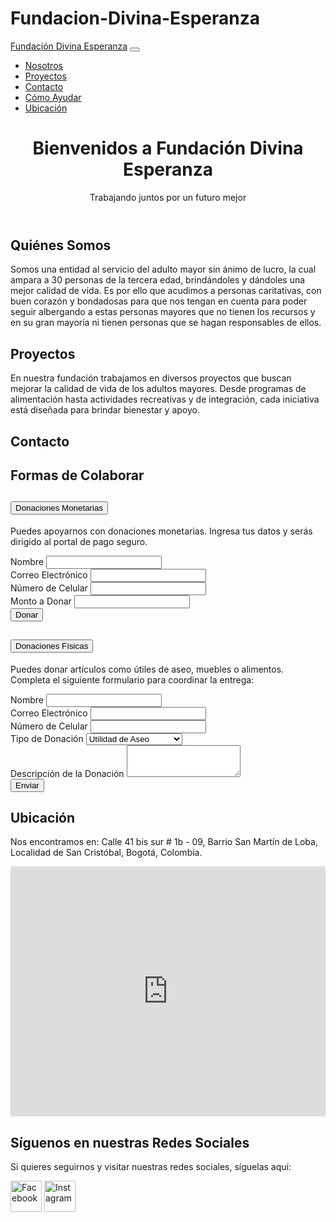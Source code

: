 # Fundacion-Divina-Esperanza

<!DOCTYPE html>
<html lang="es">
<head>
    <meta charset="UTF-8">
    <meta name="viewport" content="width=device-width, initial-scale=1.0">
    <title>Fundación Divina Esperanza</title>
    <link href="https://cdn.jsdelivr.net/npm/bootstrap@5.3.0/dist/css/bootstrap.min.css" rel="stylesheet">
</head>
<body>
    <nav class="navbar navbar-expand-lg navbar-light bg-light">
        <div class="container">
            <a class="navbar-brand" href="#">Fundación Divina Esperanza</a>
            <button class="navbar-toggler" type="button" data-bs-toggle="collapse" data-bs-target="#navbarNav">
                <span class="navbar-toggler-icon"></span>
            </button>
            <div class="collapse navbar-collapse" id="navbarNav">
                <ul class="navbar-nav ms-auto">
                    <li class="nav-item"><a class="nav-link" href="#nosotros">Nosotros</a></li>
                    <li class="nav-item"><a class="nav-link" href="#proyectos">Proyectos</a></li>
                    <li class="nav-item"><a class="nav-link" href="#ayuda">Contacto</a></li>
                    <li class="nav-item"><a class="nav-link" href="#ayuda">Cómo Ayudar</a></li>
                    <li class="nav-item"><a class="nav-link" href="#ubicacion">Ubicación</a></li>
                </ul>
            </div>
        </div>
    </nav>
    <header class="bg-primary text-white text-center py-5">
        <h1>Bienvenidos a Fundación Divina Esperanza</h1>
        <p>Trabajando juntos por un futuro mejor</p>
    </header>
    <section id="nosotros" class="container py-5">
        <h2>Quiénes Somos</h2>
        <p>Somos una entidad al servicio del adulto mayor sin ánimo de lucro, la cual ampara a 30 personas de la tercera edad, brindándoles y dándoles una mejor calidad de vida. Es por ello que acudimos a personas caritativas, con buen corazón y bondadosas para que nos tengan en cuenta para poder seguir albergando a estas personas mayores que no tienen los recursos y en su gran mayoría ni tienen personas que se hagan responsables de ellos.</p>
    </section>
    <section id="proyectos" class="container py-5">
        <h2>Proyectos</h2>
        <p>En nuestra fundación trabajamos en diversos proyectos que buscan mejorar la calidad de vida de los adultos mayores. Desde programas de alimentación hasta actividades recreativas y de integración, cada iniciativa está diseñada para brindar bienestar y apoyo.</p>
    </section>
    <section id="contacto" class="container py-5">
        <h2>Contacto</h2>
    </section>
    <section id="ayuda" class="container py-5">
        <h2>Formas de Colaborar</h2>
        <div class="accordion" id="accordionAyuda">
            <div class="accordion-item">
                <h2 class="accordion-header" id="headingMonetario">
                    <button class="accordion-button" type="button" data-bs-toggle="collapse" data-bs-target="#collapseMonetario" aria-expanded="true" aria-controls="collapseMonetario">
                        Donaciones Monetarias
                    </button>
                </h2>
                <div id="collapseMonetario" class="accordion-collapse collapse show" aria-labelledby="headingMonetario" data-bs-parent="#accordionAyuda">
                    <div class="accordion-body">
                        <p>Puedes apoyarnos con donaciones monetarias. Ingresa tus datos y serás dirigido al portal de pago seguro.</p>
                        <form>
                            <div class="mb-3">
                                <label for="nombreDonante" class="form-label">Nombre</label>
                                <input type="text" class="form-control" id="nombreDonante" required>
                            </div>
                            <div class="mb-3">
                                <label for="correoDonante" class="form-label">Correo Electrónico</label>
                                <input type="email" class="form-control" id="correoDonante" required>
                            </div>
                            <div class="mb-3">
                                <label for="telefonoDonante" class="form-label">Número de Celular</label>
                                <input type="tel" class="form-control" id="telefonoDonante" required>
                            </div>
                            <div class="mb-3">
                                <label for="montoDonacion" class="form-label">Monto a Donar</label>
                                <input type="number" class="form-control" id="montoDonacion" required>
                            </div>
                            <button type="submit" class="btn btn-primary">Donar</button>
                        </form>
                    </div>
                </div>
            </div>
            <div class="accordion-item">
                <h2 class="accordion-header" id="headingFisico">
                    <button class="accordion-button" type="button" data-bs-toggle="collapse" data-bs-target="#collapseFisico" aria-expanded="true" aria-controls="collapseFisico">
                        Donaciones Físicas
                    </button>
                </h2>
                <div id="collapseFisico" class="accordion-collapse collapse" aria-labelledby="headingFisico" data-bs-parent="#accordionAyuda">
                    <div class="accordion-body">
                        <p>Puedes donar artículos como útiles de aseo, muebles o alimentos. Completa el siguiente formulario para coordinar la entrega:</p>
                        <form>
                            <div class="mb-3">
                                <label for="nombreDonanteFisico" class="form-label">Nombre</label>
                                <input type="text" class="form-control" id="nombreDonanteFisico" required>
                            </div>
                            <div class="mb-3">
                                <label for="correoDonanteFisico" class="form-label">Correo Electrónico</label>
                                <input type="email" class="form-control" id="correoDonanteFisico" required>
                            </div>
                            <div class="mb-3">
                                <label for="telefonoDonanteFisico" class="form-label">Número de Celular</label>
                                <input type="tel" class="form-control" id="telefonoDonanteFisico" required>
                            </div>
                            <div class="mb-3">
                                <label for="tipoDonacion" class="form-label">Tipo de Donación</label>
                                <select class="form-control" id="tipoDonacion" required>
                                    <option value="aseo">Utilidad de Aseo</option>
                                    <option value="higiene">Higiene Personal</option>
                                    <option value="muebles">Muebles</option>
                                    <option value="alimentos">Mercado/Alimentación</option>
                                </select>
                            </div>
                            <div class="mb-3">
                                <label for="descripcionDonacion" class="form-label">Descripción de la Donación</label>
                                <textarea class="form-control" id="descripcionDonacion" rows="3"></textarea>
                            </div>
                            <button type="submit" class="btn btn-primary">Enviar</button>
                        </form>
                    </div>
                </div>
            </div>
        </div>
    </section>
    <section id="ubicacion" class="container py-5">
        <h2>Ubicación</h2>
        <p>Nos encontramos en: Calle 41 bis sur # 1b - 09, Barrio San Martín de Loba, Localidad de San Cristóbal, Bogotá, Colombia.</p>
        <iframe src="https://www.google.com/maps?q=Calle+41+bis+sur+%23+1b+-+09,+Bogotá,+Colombia&output=embed" width="100%" height="400" style="border:0;" allowfullscreen="" loading="lazy"></iframe>
    </section>
    <script src="https://cdn.jsdelivr.net/npm/bootstrap@5.3.0/dist/js/bootstrap.bundle.min.js"></script>
    <section id="redes-sociales" class="container py-5 text-center">
        <h2>Síguenos en nuestras Redes Sociales</h2>
        <p>Si quieres seguirnos y visitar nuestras redes sociales, síguelas aquí:</p>
        <img src="facebook-logo.png" alt="Facebook" width="50">
        <img src="instagram-logo.png" alt="Instagram" width="50">
    </section>
</body>
</html>



